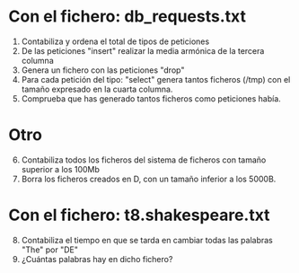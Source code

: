 # Con el fichero: db_requests.txt

  1. Contabiliza y ordena el total de tipos de peticiones 
  2. De las peticiones "insert" realizar la media armónica de la tercera columna
  3. Genera un fichero con las peticiones "drop"
  4. Para cada petición del tipo: "select" genera tantos ficheros (/tmp) con el tamaño expresado en la cuarta columna.
  5. Comprueba que has generado tantos ficheros como peticiones había. 

# Otro

  6. Contabiliza todos los ficheros del sistema de ficheros con tamaño superior a los 100Mb
  7. Borra los ficheros creados en D, con un tamaño inferior a los 5000B.

# Con el fichero: t8.shakespeare.txt

  8. Contabiliza el tiempo en que se tarda en cambiar todas las palabras "The" por "DE"
  9. ¿Cuántas palabras hay en dicho fichero?
  

